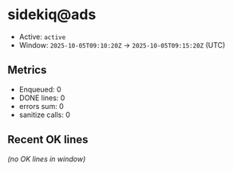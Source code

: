 # sidekiq@ads

- Active: `active`
- Window: `2025-10-05T09:10:20Z` → `2025-10-05T09:15:20Z` (UTC)

## Metrics
- Enqueued: 0
- DONE lines: 0
- errors sum: 0
- sanitize calls: 0

## Recent OK lines
_(no OK lines in window)_
